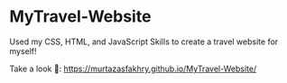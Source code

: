 # MyTravel-Website
Used my CSS, HTML, and JavaScript Skills to create a travel website for myself!

Take a look 🙏: https://murtazasfakhry.github.io/MyTravel-Website/
